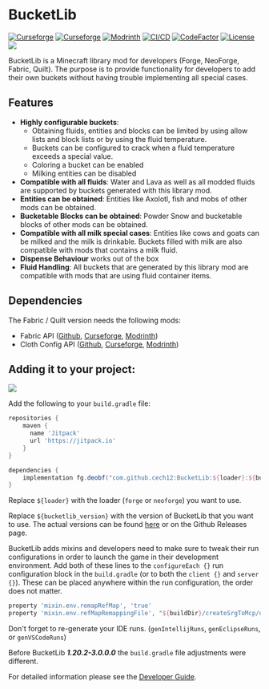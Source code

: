 # BucketLib

[![Curseforge](http://cf.way2muchnoise.eu/full_bucketlib_downloads(0D0D0D-F16436-fff-010101-fff).svg)](https://www.curseforge.com/minecraft/mc-mods/bucketlib)
[![Curseforge](http://cf.way2muchnoise.eu/versions/For%20MC_bucketlib_all(0D0D0D-F16436-fff-010101).svg)](https://www.curseforge.com/minecraft/mc-mods/bucketlib/files)
[![Modrinth](https://img.shields.io/modrinth/dt/DItE655o?label=Modrinth&logo=modrinth)](https://modrinth.com/mod/bucketlib)
[![CI/CD](https://github.com/cech12/BucketLib/actions/workflows/cicd-workflow.yml/badge.svg)](https://github.com/cech12/BucketLib/actions/workflows/cicd-workflow.yml)
[![CodeFactor](https://www.codefactor.io/repository/github/cech12/bucketlib/badge)](https://www.codefactor.io/repository/github/cech12/bucketlib)
[![License](https://img.shields.io/github/license/cech12/BucketLib)](http://opensource.org/licenses/MIT)
[![](https://img.shields.io/discord/752506676719910963.svg?style=flat&color=informational&logo=discord&label=Discord)](https://discord.gg/gRUFH5t)

BucketLib is a Minecraft library mod for developers (Forge, NeoForge, Fabric, Quilt). The purpose is to provide functionality for developers to add their own buckets 
without having trouble implementing all special cases.

## Features

- **Highly configurable buckets**:
  - Obtaining fluids, entities and blocks can be limited by using allow lists and block lists or by using the fluid temperature.
  - Buckets can be configured to crack when a fluid temperature exceeds a special value.
  - Coloring a bucket can be enabled
  - Milking entities can be disabled
- **Compatible with all fluids**: Water and Lava as well as all modded fluids are supported by buckets generated with this library mod. 
- **Entities can be obtained**: Entities like Axolotl, fish and mobs of other mods can be obtained.
- **Bucketable Blocks can be obtained**: Powder Snow and bucketable blocks of other mods can be obtained.
- **Compatible with all milk special cases**: Entities like cows and goats can be milked and the milk is drinkable. Buckets filled with milk are also compatible with mods that contains a milk fluid.
- **Dispense Behaviour** works out of the box
- **Fluid Handling**: All buckets that are generated by this library mod are compatible with mods that are using fluid container items.

## Dependencies

The Fabric / Quilt version needs the following mods:

- Fabric API ([Github](https://github.com/FabricMC/fabric), [Curseforge](https://www.curseforge.com/minecraft/mc-mods/fabric-api), [Modrinth](https://modrinth.com/mod/fabric-api))
- Cloth Config API ([Github](https://github.com/shedaniel/cloth-config), [Curseforge](https://www.curseforge.com/minecraft/mc-mods/cloth-config), [Modrinth](https://modrinth.com/mod/cloth-config))

## Adding it to your project:

[![](https://jitpack.io/v/cech12/BucketLib.svg)](https://jitpack.io/#cech12/BucketLib)

Add the following to your `build.gradle` file:

```groovy
repositories {
    maven {
      name 'Jitpack'
      url 'https://jitpack.io'
    }
}

dependencies {
    implementation fg.deobf("com.github.cech12:BucketLib:${loader}:${bucketlib_version}")
}
```

Replace `${loader}` with the loader (`forge` or `neoforge`) you want to use.

Replace `${bucketlib_version}` with the version of BucketLib that you want to use. The actual versions can be found [here](https://jitpack.io/api/builds/com.github.cech12/BucketLib) or on the Github Releases page.

BucketLib adds mixins and developers need to make sure to tweak their run configurations in order to launch the game in their development environment.
Add both of these lines to the `configureEach {}` run configuration block in the `build.gradle` (or to both the `client {}` and `server {}`). These can be placed anywhere within the run configuration, the order does not matter.

```groovy
property 'mixin.env.remapRefMap', 'true'
property 'mixin.env.refMapRemappingFile', "${buildDir}/createSrgToMcp/output.srg"
```

Don't forget to re-generate your IDE runs. (`genIntellijRuns`, `genEclipseRuns`, or `genVSCodeRuns`)

Before BucketLib ***1.20.2-3.0.0.0*** the `build.gradle` file adjustments were different.

For detailed information please see the [Developer Guide](https://github.com/cech12/BucketLib/wiki/Developer-Guide).

